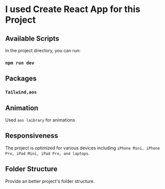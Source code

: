 # I used Create React App for this Project

## Available Scripts

In the project directory, you can run:

### `npm run dev`

## Packages

### `Tailwind,aos`

## Animation

Used  `aos laibrary` for animations

## Responsiveness

The project is optimized for various devices including `iPhone Mini, iPhone Pro, iPad Mini, iPad Pro, and laptops`.

## Folder Structure

Provide an better  project's folder structure. 